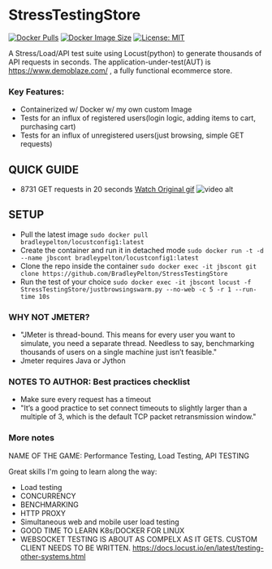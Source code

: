 # StressTestingStore
[![Docker Pulls](https://img.shields.io/docker/pulls/bradleypelton/locustconfig1)](https://hub.docker.com/repository/docker/bradleypelton/locustconfig1/general)
[![Docker Image Size](https://img.shields.io/docker/image-size/bradleypelton/locustconfig1?sort=date)](https://hub.docker.com/repository/docker/bradleypelton/locustconfig1/general)
[![License: MIT](https://img.shields.io/badge/License-MIT-yellow.svg)](https://opensource.org/licenses/MIT)

A Stress/Load/API test suite using Locust(python) to generate thousands of API requests in seconds.
The application-under-test(AUT) is https://www.demoblaze.com/ , a fully functional ecommerce store.

### Key Features:
- Containerized w/ Docker w/ my own custom Image
- Tests for an influx of registered users(login logic, adding items to cart, purchasing cart)
- Tests for an influx of unregistered users(just browsing, simple GET requests)

## QUICK GUIDE
- 8731 GET requests in 20 seconds [Watch Original gif](https://gyazo.com/225384ea9f5485083128afabf1812898)
![video alt](https://i.gyazo.com/225384ea9f5485083128afabf1812898.gif)

## SETUP
- Pull the latest image
`sudo docker pull bradleypelton/locustconfig1:latest`
- Create the container and run it in detached mode
`sudo docker run -t -d --name jbscont bradleypelton/locustconfig1:latest`
- Clone the repo inside the container
`sudo docker exec -it jbscont git clone https://github.com/BradleyPelton/StressTestingStore`
- Run the test of your choice
`sudo docker exec -it jbscont locust -f StressTestingStore/justbrowsingswarm.py --no-web -c 5 -r 1 --run-time 10s`


### WHY NOT JMETER?
- "JMeter is thread-bound. This means for every user you want to simulate, you need a separate
thread. Needless to say, benchmarking thousands of users on a single machine just isn’t feasible."
- Jmeter requires Java or Jython

### NOTES TO AUTHOR: Best practices checklist
- Make sure every request has a timeout
- "It’s a good practice to set connect timeouts to slightly larger than a multiple of 3,
    which is the default TCP packet retransmission window."

### More notes

NAME OF THE GAME: Performance Testing, Load Testing, API TESTING

Great skills I'm going to learn along the way:
- Load testing
- CONCURRENCY
- BENCHMARKING
- HTTP PROXY
- Simultaneous web and mobile user load testing 
- GOOD TIME TO LEARN K8s/DOCKER FOR LINUX
- WEBSOCKET TESTING IS ABOUT AS COMPELX AS IT GETS. CUSTOM CLIENT NEEDS TO BE WRITTEN.
https://docs.locust.io/en/latest/testing-other-systems.html
